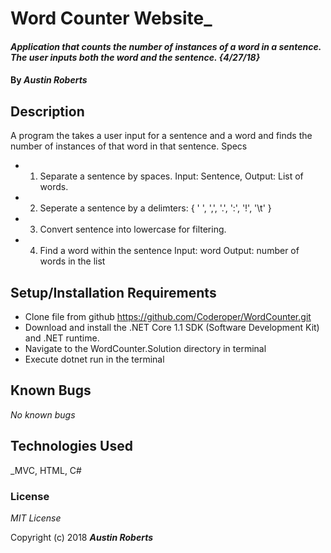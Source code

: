 # Word Counter Website_

#### _Application that counts the number of instances of a word in a sentence. The user inputs both the word and the sentence. {4/27/18}_

#### By _**Austin Roberts**_

## Description
A program the takes a user input for a sentence and a word and finds the number of instances of that word in that sentence.
Specs
* 1. Separate a sentence by spaces. Input: Sentence, Output: List of words.
* 2. Seperate a sentence by a delimters: { ' ', ',', '.', ':', '!', '\t' }
* 3. Convert sentence into lowercase for filtering.
* 4. Find a word within the sentence Input: word Output: number of words in the list


## Setup/Installation Requirements

* Clone file from github https://github.com/Coderoper/WordCounter.git
* Download and install the .NET Core 1.1 SDK (Software Development Kit) and .NET runtime.
* Navigate to the WordCounter.Solution directory in terminal
* Execute dotnet run in the terminal

## Known Bugs

_No known bugs_


## Technologies Used

_MVC, HTML, C#

### License

*MIT License*

Copyright (c) 2018 **_Austin Roberts_**
